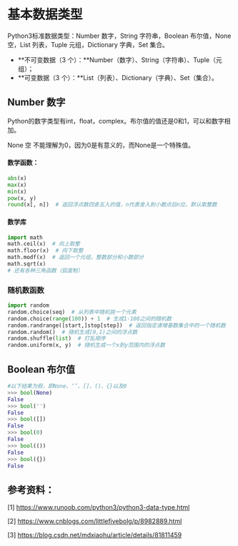 # 基本数据类型

Python3标准数据类型：Number 数字，String 字符串，Boolean 布尔值，None 空，List 列表，Tuple 元组，Dictionary 字典，Set 集合。

- **不可变数据（3 个）：**Number（数字）、String（字符串）、Tuple（元组）；
- **可变数据（3 个）：**List（列表）、Dictionary（字典）、Set（集合）。

## Number 数字

Python的数字类型有int，float，complex。布尔值的值还是0和1，可以和数字相加。

None 空 不能理解为0，因为0是有意义的，而None是一个特殊值。

#### 数学函数：

```python
abs(x)
max(x)
min(x)
pow(x, y)
round(x[, n])  # 返回浮点数四舍五入的值，n代表舍入到小数点后n位，默认取整数
```

#### 数学库

```python
import math
math.ceil(x)  # 向上取整
math.floor(x)  # 向下取整
math.modf(x)  # 返回一个元组，整数部分和小数部分
math.sqrt(x)
# 还有各种三角函数（弧度制）
```

### 随机数函数

```python
import random
random.choice(seq)  # 从列表中随机挑一个元素
random.choice(range(100)) + 1  # 生成1-100之间的随机数
random.randrange([start,]stop[step])  # 返回指定递增基数集合中的一个随机数
random.random()  # 随机生成[0,1)之间的浮点数
random.shuffle(list)  # 打乱顺序
random.uniform(x, y)  # 随机生成一个x到y范围内的浮点数
```



## Boolean 布尔值

```python
#以下结果为假，即None、‘’、[]、()、{}以及0
>>> bool(None)
False
>>> bool('')
False
>>> bool([])
False
>>> bool(0)
False
>>> bool(())
False
>>> bool({})
False
```





## 参考资料：

[1] https://www.runoob.com/python3/python3-data-type.html

[2] https://www.cnblogs.com/littlefivebolg/p/8982889.html

[3] https://blog.csdn.net/mdxiaohu/article/details/81811459